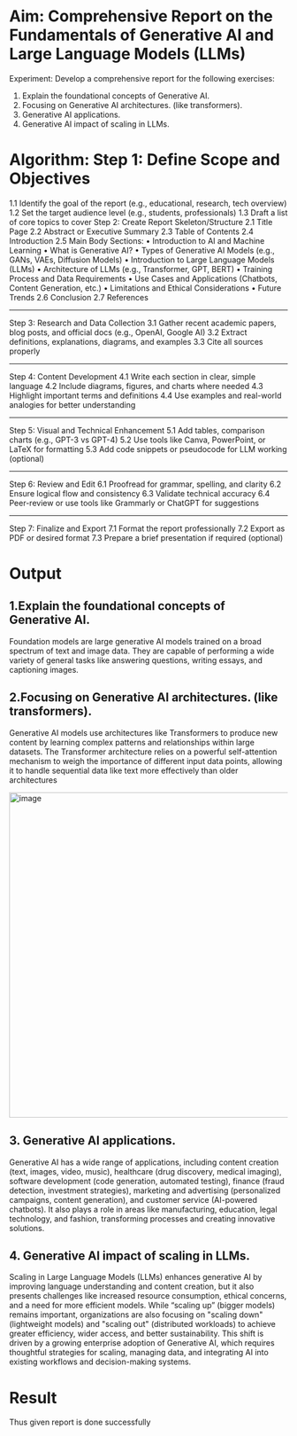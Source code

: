 # Aim:	Comprehensive Report on the Fundamentals of Generative AI and Large Language Models (LLMs)
Experiment:
Develop a comprehensive report for the following exercises:
1.	Explain the foundational concepts of Generative AI. 
2.	Focusing on Generative AI architectures. (like transformers).
3.	Generative AI applications.
4.	Generative AI impact of scaling in LLMs.

# Algorithm: Step 1: Define Scope and Objectives
1.1 Identify the goal of the report (e.g., educational, research, tech overview)
1.2 Set the target audience level (e.g., students, professionals)
1.3 Draft a list of core topics to cover
Step 2: Create Report Skeleton/Structure
2.1 Title Page
2.2 Abstract or Executive Summary
2.3 Table of Contents
2.4 Introduction
2.5 Main Body Sections:
•	Introduction to AI and Machine Learning
•	What is Generative AI?
•	Types of Generative AI Models (e.g., GANs, VAEs, Diffusion Models)
•	Introduction to Large Language Models (LLMs)
•	Architecture of LLMs (e.g., Transformer, GPT, BERT)
•	Training Process and Data Requirements
•	Use Cases and Applications (Chatbots, Content Generation, etc.)
•	Limitations and Ethical Considerations
•	Future Trends
2.6 Conclusion
2.7 References
________________________________________
Step 3: Research and Data Collection
3.1 Gather recent academic papers, blog posts, and official docs (e.g., OpenAI, Google AI)
3.2 Extract definitions, explanations, diagrams, and examples
3.3 Cite all sources properly
________________________________________
Step 4: Content Development
4.1 Write each section in clear, simple language
4.2 Include diagrams, figures, and charts where needed
4.3 Highlight important terms and definitions
4.4 Use examples and real-world analogies for better understanding
________________________________________
Step 5: Visual and Technical Enhancement
5.1 Add tables, comparison charts (e.g., GPT-3 vs GPT-4)
5.2 Use tools like Canva, PowerPoint, or LaTeX for formatting
5.3 Add code snippets or pseudocode for LLM working (optional)
________________________________________
Step 6: Review and Edit
6.1 Proofread for grammar, spelling, and clarity
6.2 Ensure logical flow and consistency
6.3 Validate technical accuracy
6.4 Peer-review or use tools like Grammarly or ChatGPT for suggestions
________________________________________
Step 7: Finalize and Export
7.1 Format the report professionally
7.2 Export as PDF or desired format
7.3 Prepare a brief presentation if required (optional)



# Output
## 1.Explain the foundational concepts of Generative AI.
 Foundation models are large generative AI models trained on a broad spectrum of text and image data. They are capable of performing a wide variety of general tasks like answering questions, writing essays, and captioning images.
 ## 2.Focusing on Generative AI architectures. (like transformers).
 Generative AI models use architectures like Transformers to produce new content by learning complex patterns and relationships within large datasets. The Transformer architecture relies on a powerful self-attention mechanism to weigh the importance of different input data points, allowing it to handle sequential data like text more effectively than older architectures
 
 <img width="720" height="587" alt="image" src="https://github.com/user-attachments/assets/9a3b7868-e8f3-4236-927b-4b44c6da07a2" />

## 3.	Generative AI applications.
 Generative AI has a wide range of applications, including content creation (text, images, video, music), healthcare (drug discovery, medical imaging), software development (code generation, automated testing), finance (fraud detection, investment strategies), marketing and advertising (personalized campaigns, content generation), and customer service (AI-powered chatbots). It also plays a role in areas like manufacturing, education, legal technology, and fashion, transforming processes and creating innovative solutions.

 ## 4.	Generative AI impact of scaling in LLMs.
 Scaling in Large Language Models (LLMs) enhances generative AI by improving language understanding and content creation, but it also presents challenges like increased resource consumption, ethical concerns, and a need for more efficient models. While “scaling up” (bigger models) remains important, organizations are also focusing on "scaling down" (lightweight models) and "scaling out" (distributed workloads) to achieve greater efficiency, wider access, and better sustainability. This shift is driven by a growing enterprise adoption of Generative AI, which requires thoughtful strategies for scaling, managing data, and integrating AI into existing workflows and decision-making systems.






# Result
Thus given report is done successfully
